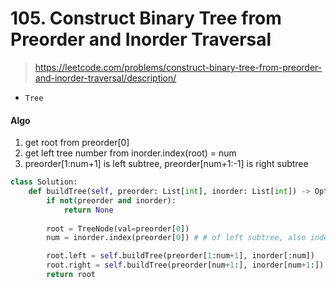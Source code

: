 # 105. Construct Binary Tree from Preorder and Inorder Traversal
> https://leetcode.com/problems/construct-binary-tree-from-preorder-and-inorder-traversal/description/

- `Tree`

#### Algo
1. get root from preorder[0]
2. get left tree number from inorder.index(root) = num
3. preorder[1:num+1] is left subtree, preorder[num+1:-1] is right subtree


```py
class Solution:
    def buildTree(self, preorder: List[int], inorder: List[int]) -> Optional[TreeNode]:
        if not(preorder and inorder):
            return None
        
        root = TreeNode(val=preorder[0])
        num = inorder.index(preorder[0]) # # of left subtree, also index of root

        root.left = self.buildTree(preorder[1:num+1], inorder[:num])
        root.right = self.buildTree(preorder[num+1:], inorder[num+1:])
        return root
        
```